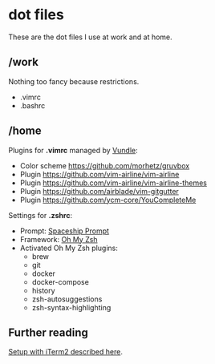 # dot files

These are the dot files I use at work and at home.

## /work

Nothing too fancy because restrictions.

- .vimrc
- .bashrc

## /home

Plugins for **.vimrc** managed by [Vundle](https://github.com/VundleVim/Vundle.vim):

- Color scheme <https://github.com/morhetz/gruvbox>
- Plugin <https://github.com/vim-airline/vim-airline>
- Plugin <https://github.com/vim-airline/vim-airline-themes>
- Plugin <https://github.com/airblade/vim-gitgutter>
- Plugin <https://github.com/ycm-core/YouCompleteMe>

Settings for **.zshrc**:

- Prompt: [Spaceship Prompt](https://github.com/denysdovhan/spaceship-prompt)
- Framework: [Oh My Zsh](https://github.com/ohmyzsh/ohmyzsh)
- Activated Oh My Zsh plugins:
  - brew
  - git
  - docker
  - docker-compose
  - history
  - zsh-autosuggestions
  - zsh-syntax-highlighting

## Further reading

[Setup with iTerm2 described here](https://ahjadann.github.io/posts/2020/07/terminal-overhaul/).
